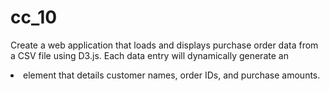 # cc_10
 Create a web application that loads and displays purchase order data from a CSV file using D3.js. Each data entry will dynamically generate an <li> element that details customer names, order IDs, and purchase amounts.
